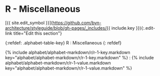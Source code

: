 # R - Miscellaneous
[{{ site.edit_symbol }}](https://github.com/bvn-architecture/styleguide/blob/gh-pages/_includes/{{ include.key }}){:.edit-link title="Edit this section"}

{:refdef: .alphabet-table-key}
R
: Miscellaneous
{: refdef}

{% include alphabet/alphabet-markdown/r/r-1-key.markdown key="alphabet/alphabet-markdown/r/r-1-key.markdown" %}
: {% include alphabet/alphabet-markdown/r/r-1-value.markdown key="alphabet/alphabet-markdown/r/r-1-value.markdown" %}
